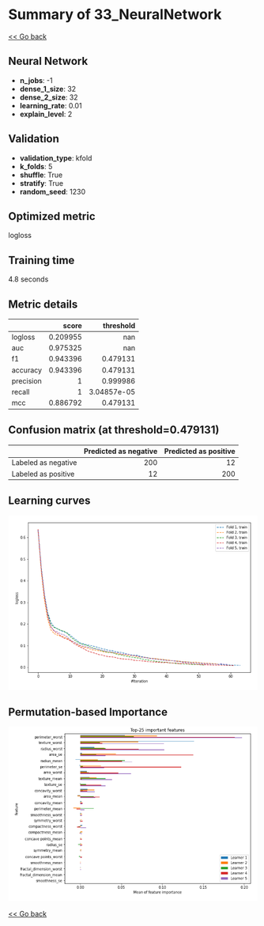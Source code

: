 # Summary of 33_NeuralNetwork

[<< Go back](../README.md)


## Neural Network
- **n_jobs**: -1
- **dense_1_size**: 32
- **dense_2_size**: 32
- **learning_rate**: 0.01
- **explain_level**: 2

## Validation
 - **validation_type**: kfold
 - **k_folds**: 5
 - **shuffle**: True
 - **stratify**: True
 - **random_seed**: 1230

## Optimized metric
logloss

## Training time

4.8 seconds

## Metric details
|           |    score |     threshold |
|:----------|---------:|--------------:|
| logloss   | 0.209955 | nan           |
| auc       | 0.975325 | nan           |
| f1        | 0.943396 |   0.479131    |
| accuracy  | 0.943396 |   0.479131    |
| precision | 1        |   0.999986    |
| recall    | 1        |   3.04857e-05 |
| mcc       | 0.886792 |   0.479131    |


## Confusion matrix (at threshold=0.479131)
|                     |   Predicted as negative |   Predicted as positive |
|:--------------------|------------------------:|------------------------:|
| Labeled as negative |                     200 |                      12 |
| Labeled as positive |                      12 |                     200 |

## Learning curves
![Learning curves](learning_curves.png)

## Permutation-based Importance
![Permutation-based Importance](permutation_importance.png)

[<< Go back](../README.md)
